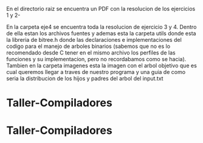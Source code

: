 En el directorio raiz se encuentra un PDF con la resolucion de los ejercicios 1 y 2-

En la carpeta eje4 se encuentra toda la resolucion de ejercicio 3 y 4.
Dentro de ella estan los archivos fuentes y ademas esta la carpeta utils donde esta la libreria de bitree.h donde las declaraciones e implementaciones del codigo para el manejo de arboles binarios (sabemos que no es lo recomendado desde C tener en el mismo archivo los perfiles de las funciones y su implementacion, pero no recordabamos como se hacia). 
Tambien en la carpeta imagenes esta la imagen con el arbol objetivo que es cual queremos llegar a traves de nuestro programa y una guia de como seria la distribucion de los hijos y padres del arbol del input.txt
# Taller-Compiladores
# Taller-Compiladores
